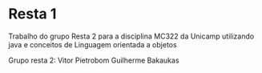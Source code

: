 # Resta 1
Trabalho do grupo Resta 2 para a disciplina MC322 da Unicamp utilizando java e conceitos de Linguagem orientada a objetos

Grupo resta 2:
  Vitor Pietrobom
  Guilherme Bakaukas
